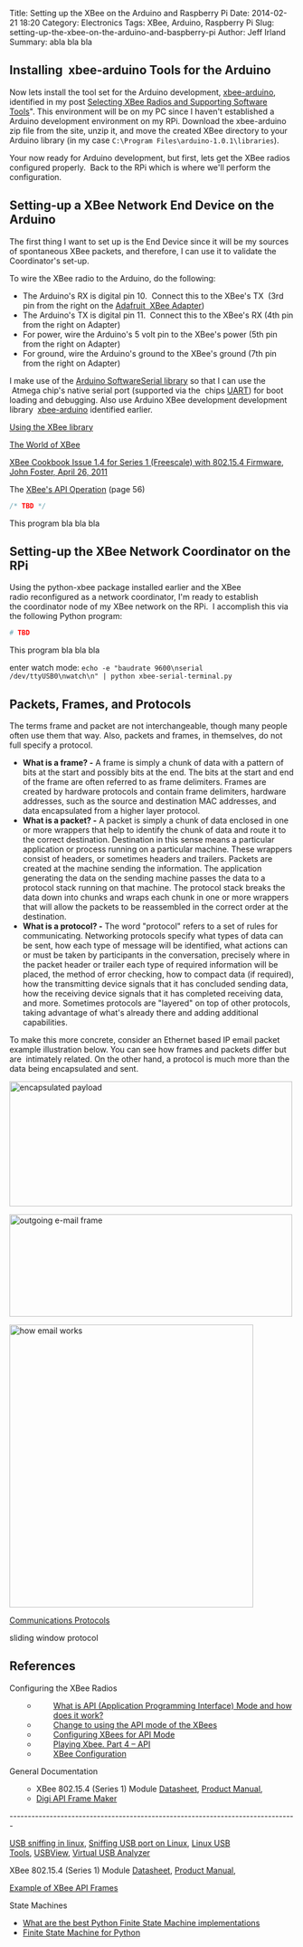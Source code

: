 Title: Setting up the XBee on the Arduino and Raspberry Pi
Date: 2014-02-21 18:20
Category: Electronics
Tags: XBee, Arduino, Raspberry Pi 
Slug: setting-up-the-xbee-on-the-arduino-and-baspberry-pi
Author: Jeff Irland
Summary: abla bla bla

## Installing  xbee-arduino Tools for the Arduino
Now lets install the tool set for the Arduino development, [xbee-arduino][01],
identified in my post [Selecting XBee Radios and Supporting Software Tools][02]".
This environment will be on my PC since I haven't established a Arduino development environment on my RPi.
Download the xbee-arduino zip file from the site, unzip it, and move the created XBee directory to your Arduino library (in my case `C:\Program Files\arduino-1.0.1\libraries`).

Your now ready for Arduino development, but first, lets get the XBee radios configured properly.  Back to the RPi which is where we'll perform the configuration.

## Setting-up a XBee Network End Device on the Arduino
The first thing I want to set up is the End Device since it will be my sources of spontaneous XBee packets, and therefore, I can use it to validate the Coordinator's set-up.

To wire the XBee radio to the Arduino, do the following:

* The Arduino's RX is digital pin 10.  Connect this to the XBee's TX  (3rd pin from the right on the [Adafruit  XBee Adapter][03])
* The Arduino's TX is digital pin 11.  Connect this to the XBee's RX (4th pin from the right on Adapter)
* For power, wire the Arduino's 5 volt pin to the XBee's power (5th pin from the right on Adapter)
* For ground, wire the Arduino's ground to the XBee's ground (7th pin from the right on Adapter)

I make use of the [Arduino SoftwareSerial library][04] so that I can use the  Atmega chip's native serial port (supported via the  chips [UART][05]) for boot loading and debugging.
Also use Arduino XBee development development library  [xbee-arduino][06] identified earlier.

<a href="http://www.desert-home.com/2012/10/using-xbee-library.html">Using the XBee library</a>

<a href="http://www.desert-home.com/p/the-world-of-xbee.html">The World of XBee</a>

<a href="http://www.jsjf.demon.co.uk/xbee/xbee.pdf">XBee Cookbook Issue 1.4 for Series 1 (Freescale) with 802.15.4 Firmware, John Foster, April 26, 2011</a>

The <a href="ftp://ftp1.digi.com/support/documentation/90000982_A.pdf">XBee's API Operation</a> (page 56)

``` c
/* TBD */
```

This program bla bla bla

## Setting-up the XBee Network Coordinator on the RPi
Using the python-xbee package installed earlier and the XBee radio reconfigured as a network coordinator, I'm ready to establish the coordinator node of my XBee network on the RPi.  I accomplish this via the following Python program:

``` python
# TBD 
```

This program bla bla bla

enter watch mode: `echo -e "baudrate 9600\nserial /dev/ttyUSB0\nwatch\n" | python xbee-serial-terminal.py`

## Packets, Frames, and Protocols
The terms frame and packet are not interchangeable, though many people often use them that way. Also, packets and frames, in themselves, do not full specify a protocol.

* **What is a frame? -** A frame is simply a chunk of data with a pattern of bits at the start and possibly bits at the end. The bits at the start and end of the frame are often referred to as frame delimiters. Frames are created by hardware protocols and contain frame delimiters, hardware addresses, such as the source and destination MAC addresses, and data encapsulated from a higher layer protocol.
* **What is a packet? -** A packet is simply a chunk of data enclosed in one or more wrappers that help to identify the chunk of data and route it to the correct destination. Destination in this sense means a particular application or process running on a particular machine. These wrappers consist of headers, or sometimes headers and trailers. Packets are created at the machine sending the information. The application generating the data on the sending machine passes the data to a protocol stack running on that machine. The protocol stack breaks the data down into chunks and wraps each chunk in one or more wrappers that will allow the packets to be reassembled in the correct order at the destination.
* **What is a protocol? -** The word "protocol" refers to a set of rules for communicating. Networking protocols specify what types of data can be sent, how each type of message will be identified, what actions can or must be taken by participants in the conversation, precisely where in the packet header or trailer each type of required information will be placed, the method of error checking, how to compact data (if required), how the transmitting device signals that it has concluded sending data, how the receiving device signals that it has completed receiving data, and more. Sometimes protocols are "layered" on top of other protocols, taking advantage of what's already there and adding additional capabilities.

To make this more concrete, consider an Ethernet based IP email packet example illustration below. You can see how frames and packets differ but are  intimately related. On the other hand, a protocol is much more than the data being encapsulated and sent.

<a href="http://www.aboutdebian.com/network.htm"><img alt="encapsulated payload" src="http://jeffskinnerbox.files.wordpress.com/2013/01/encapsulated-payload.gif?w=500" width="500" height="221" /></a>

<a href="http://www.aboutdebian.com/network.htm"><img alt="outgoing e-mail frame" src="http://jeffskinnerbox.files.wordpress.com/2013/01/outgoing-e-mail-frame.gif?w=500" width="500" height="181" /></a>

<a href="http://blog.onlymyemail.com/how-email-works/"><img alt="how email works" src="http://jeffskinnerbox.files.wordpress.com/2013/01/how-email-works.jpg?w=431" width="431" height="500" /></a>

<a href="http://www.erg.abdn.ac.uk/~gorry/course/intro-pages/protocols.html">Communications Protocols</a>

sliding window protocol
<h2>References</h2>
Configuring the XBee Radios
<ul>
<ul>
	<li style="padding-left:30px;"><a href="http://www.digi.com/support/kbase/kbaseresultdetl?id=2184">What is API (Application Programming Interface) Mode and how does it work?</a></li>
	<li style="padding-left:30px;"><a href="http://docs.sensestage.eu/change-to-using-the-api-mode-of-the-xbees">Change to using the API mode of the XBees</a></li>
	<li style="padding-left:30px;"><a href="http://www.instructables.com/id/Configuring-XBees-for-API-Mode/">Configuring XBees for API Mode</a></li>
	<li style="padding-left:30px;"><a href="http://www.circuitsathome.com/mcu/playing-xbee-part-4-api">Playing Xbee. Part 4 – API</a></li>
	<li style="padding-left:30px;"><a href="http://code.google.com/p/xbee-api/wiki/XBeeConfiguration">XBee Configuration</a></li>
</ul>
</ul>
General Documentation
<ul>
<ul>
	<li>XBee 802.15.4 (Series 1) Module <a href="http://www.digi.com/pdf/ds_xbeemultipointmodules.pdf">Datasheet</a>, <a href="ftp://ftp1.digi.com/support/documentation/90000982_A.pdf">Product Manual</a>,</li>
	<li><a href="http://www.digi.com/support/kbase/kbaseresultdetl?id=3215">Digi API Frame Maker</a></li>
</ul>
</ul>
-------------------------------------------------------------------------------

<a href="http://hackaday.com/2009/03/19/usb-sniffing-in-linux/">USB sniffing in linux</a>, <a href="http://securfox.wordpress.com/2009/11/15/sniffing-usb-port-on-linux/">Sniffing USB port on Linux</a>, <a href="http://www.linux-usb.org/tools.html">Linux USB Tools</a>, <a href="http://www.kroah.com/linux-usb/">USBView</a>, <a href="http://vusb-analyzer.sourceforge.net/">Virtual USB Analyzer</a>

XBee 802.15.4 (Series 1) Module <a href="http://www.digi.com/pdf/ds_xbeemultipointmodules.pdf">Datasheet</a>, <a href="ftp://ftp1.digi.com/support/documentation/90000982_A.pdf">Product Manual</a>,

<a href="http://rubenlaguna.com/wp/2009/03/12/example-of-xbee-api-frames/">Example of XBee API Frames</a>

State Machines
<ul>
	<li><a href="http://stackoverflow.com/questions/5492980/what-are-the-best-python-finite-state-machine-implementations">What are the best Python Finite State Machine implementations</a></li>
	<li><a href="https://github.com/oxplot/fysom">Finite State Machine for Python</a></li>
</ul>

[01]:http://code.google.com/p/xbee-arduino/
[02]:http://jeffskinnerbox.wordpress.com/2012/12/22/selecting-xbee-radios-and-supporting-softwaretools/
[03]:https://www.adafruit.com/products/126
[04]:http://arduino.cc/en/Reference/SoftwareSerial
[05]:http://en.wikipedia.org/wiki/UART
[06]:http://code.google.com/p/xbee-arduino/
